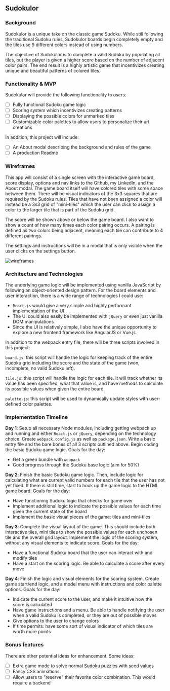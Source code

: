 ## Sudokulor

### Background

Sudokulor is a unique take on the classic game Sudoku. While still following the traditional Sudoku rules, Sudokulor boards begin completely empty and the tiles use 9 different colors instead of using numbers.

The objective of Sudokulor is to complete a valid Sudoku by populating all tiles, but the player is given a higher score based on the number of adjacent color pairs. The end result is a highly artistic game that incentivizes creating unique and beautiful patterns of colored tiles.

### Functionality & MVP  

Sudokulor will provide the following functionality to users:

- [ ] Fully functional Sudoku game logic
- [ ] Scoring system which incentivizes creating patterns
- [ ] Displaying the possible colors for unmarked tiles
- [ ] Customizable color palettes to allow users to personalize their art creations

In addition, this project will include:

- [ ] An About modal describing the background and rules of the game
- [ ] A production Readme

### Wireframes

This app will consist of a single screen with the interactive game board, score display, options and nav links to the Github, my LinkedIn,
and the About modal.  The game board itself will have colored tiles with some space between them. There will be visual indicators of the 3x3 squares that are required by the Sudoku rules. Tiles that have not been assigned a color will instead be a 3x3 grid of "mini-tiles" which the user can click to assign a color to the larger tile that is part of the Sudoku grid.

The score will be shown above or below the game board. I also want to show a count of how many times each color pairing occurs. A pairing is defined as two colors being adjacent, meaning each tile can contribute to 4 different pairings.

The settings and instructions will be in a modal that is only visible when the user clicks on the settings button.

![wireframes](docs/wireframes)

### Architecture and Technologies

The underlying game logic will be implemented using vanilla JavaScript by following an object-oriented design pattern. For the board elements and user interaction, there is a wide range of technologies I could use:

- `React.js` would give a very simple and highly performant implementation of the UI
- The UI could also easily be implemented with `jQuery` or even just vanilla DOM manipulations
- Since the UI is relatively simple, I also have the unique opportunity to explore a new frontend framework like AngularJS or Vue.js

In addition to the webpack entry file, there will be three scripts involved in this project:

`board.js`: this script will handle the logic for keeping track of the entire Sudoku grid including the score and the state of the game (won, incomplete, no valid Sudoku left).

`tile.js`: this script will handle the logic for each tile. It will track whether its value has been specified, what that value is, and have methods to calculate its possible values when given the entire board.

`palette.js`: this script will be used to dynamically update styles with user-defined color palettes.

### Implementation Timeline

**Day 1**: Setup all necessary Node modules, including getting webpack up and running and either `React.js` or `jQuery`, depending on the technology choice.  Create `webpack.config.js` as well as `package.json`.  Write a basic entry file and the bare bones of all 3 scripts outlined above.  Begin coding the basic Sudoku game logic.  Goals for the day:

- Get a green bundle with `webpack`
- Good progress through the Sudoku base logic (aim for 50%)

**Day 2**: Finish the basic Sudoku game logic. Then, include logic for calculating what are current valid numbers for each tile that the user has not yet fixed. If there is still time, start to hook up the game logic to the HTML game board.  Goals for the day:

- Have functioning Sudoku logic that checks for game over
- Implement additional logic to indicate the possible values for each time given the current state of the board
- Implement the basic visual pieces of the game: tiles and mini-tiles

**Day 3**: Complete the visual layout of the game. This should include both interactive tiles, mini tiles to show the possible values for each unchosen tile and the overall grid layout. Implement the logic of the scoring system, without any visual elements to indicate score.  Goals for the day:

- Have a functional Sudoku board that the user can interact with and modify tiles
- Have a start on the scoring logic. Be able to calculate a score after every move


**Day 4**: Finish the logic and visual elements for the scoring system. Create game start/end logic, and a model menu with instructions and color palette options.  Goals for the day:

- Indicate the current score to the user, and make it intuitive how the score is calculated
- Have game instructions and a menu. Be able to handle notifying the user when a valid Sudoku is completed, or they are out of possible moves
- Give options to the user to change colors
- If time permits: have some sort of visual indicator of which tiles are worth more points


### Bonus features

There are other potential ideas for enhancement. Some ideas:

- [ ] Extra game mode to solve normal Sudoku puzzles with seed values
- [ ] Fancy CSS animations
- [ ] Allow users to "reserve" their favorite color combination. This would require a backend
